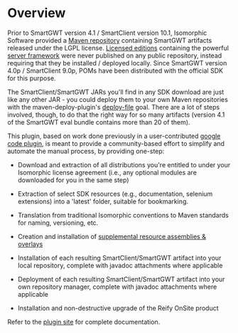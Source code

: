 <!--
    Licensed to the Apache Software Foundation (ASF) under one or more
    contributor license agreements.  See the NOTICE file distributed with
    this work for additional information regarding copyright ownership.
    The ASF licenses this file to You under the Apache License, Version 2.0
    (the "License"); you may not use this file except in compliance with
    the License.  You may obtain a copy of the License at

        http://www.apache.org/licenses/LICENSE-2.0

    Unless required by applicable law or agreed to in writing, software
    distributed under the License is distributed on an "AS IS" BASIS,
    WITHOUT WARRANTIES OR CONDITIONS OF ANY KIND, either express or implied.
    See the License for the specific language governing permissions and
    limitations under the License.
-->


# Overview

Prior to SmartGWT version 4.1 / SmartClient version 10.1, Isomorphic Software provided a [Maven repository](http://www.smartclient.com/maven2/) containing SmartGWT artifacts released under the LGPL license. [Licensed editions](http://www.smartclient.com/product/editions.jsp) containing the powerful [server framework](http://smartclient.com/product/whyupgrade.jsp) were never published on any public repository, instead requiring that they be installed / deployed locally. Since SmartGWT version 4.0p / SmartClient 9.0p, POMs have been distributed with the official SDK for this purpose.

The SmartClient/SmartGWT JARs you'll find in any SDK download are just like any other JAR - you could deploy them to your own Maven repositories with the maven-deploy-plugin's [deploy-file](http://maven.apache.org/plugins/maven-deploy-plugin/deploy-file-mojo.html) goal.  There are a lot of steps involved, though, to do that the right way for so many artifacts (version 4.1 of the SmartGWT eval bundle contains more than 20 of them).

This plugin, based on work done previously in a user-contributed [google code plugin](http://code.google.com/p/smartgwt-maven-plugin/), is meant to provide a community-based effort to simplify and automate the manual process, by providing one-step:

* Download and extraction of all distributions you're entitled to under your Isomorphic license agreement (i.e., any optional modules are downloaded for you in the same step)

* Extraction of select SDK resources (e.g., documentation, selenium extensions) into a 'latest' folder, suitable for bookmarking.

* Translation from traditional Isomorphic conventions to Maven standards for naming, versioning, etc.

* Creation and installation of [supplemental resource assemblies & overlays](http://github.smartclient.com/isc-maven-plugin/artifacts.html)

* Installation of each resulting SmartClient/SmartGWT artifact into your local repository, complete with javadoc attachments where applicable

* Deployment of each resulting SmartClient/SmartGWT artifact into your own repository manager, complete with javadoc attachments where applicable

* Installation and non-destructive upgrade of the Reify OnSite product

Refer to the [plugin site](http://github.smartclient.com/isc-maven-plugin/) for complete documentation. 



